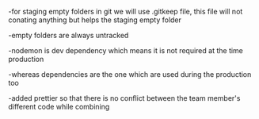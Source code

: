 -for staging empty folders in git we will use .gitkeep file, this file will not conating anything but helps the staging empty folder

-empty folders are always untracked

-nodemon is dev dependency which means it is not required at the time production

-whereas dependencies are the one which are used during the production too

-added prettier so that there is no conflict between the team member's different code while combining